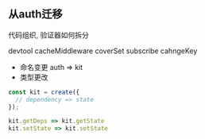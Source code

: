 ## 从auth迁移

代码组织, 验证器如何拆分

devtool
cacheMiddleware
coverSet
subscribe cahngeKey

* 命名变更 auth => kit
* 类型更改

```ts
const kit = create({
  // dependency => state
});

kit.getDeps => kit.getState
kit.setState => kit.setState
```
